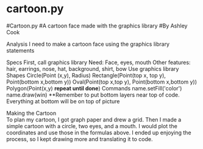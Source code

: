 # cartoon.py
#Cartoon.py
#A cartoon face made with the graphics library
#By Ashley Cook


Analysis
    I need to make a cartoon face using the graphics library statements

Specs
    First, call graphics library
    Need: Face, eyes, mouth
    Other features: hair, earrings, nose, hat, background, shirt, bow
    Use graphics library 
        Shapes
            Circle(Point (x,y), Radius)
            Rectangle(Point(top x, top y), Point(bottom x,bottom y))
            Oval(Point(top x,top y), Point(bottom x,bottom y))
            Polygon(Point(x,y) **repeat until done**)
        Commands
            name.setFill('color')
            name.draw(win)
    **Remember to put bottom layers near top of code. Everything at bottom will be on top of picture

Making the Cartoon  
    To plan my cartoon, I got graph paper and drew a grid. Then I made a simple cartoon with a circle, two eyes, and a mouth. I would plot the coordinates and use those 
    in the formulas above. 
    I ended up enjoying the process, so I kept drawing more and translating it to code. 

